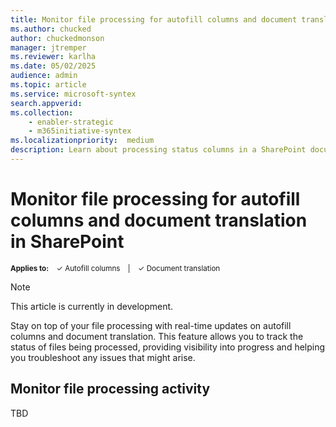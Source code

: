 ```yaml
---
title: Monitor file processing for autofill columns and document translation in SharePoint
ms.author: chucked
author: chuckedmonson
manager: jtremper
ms.reviewer: karlha
ms.date: 05/02/2025
audience: admin
ms.topic: article
ms.service: microsoft-syntex
search.appverid: 
ms.collection: 
    - enabler-strategic
    - m365initiative-syntex
ms.localizationpriority:  medium
description: Learn about processing status columns in a SharePoint document library.
---
```


# Monitor file processing for autofill columns and document translation in SharePoint

<sup>**Applies to:**  &ensp; &#10003; Autofill columns &ensp; | &ensp; &#10003; Document translation</sup>

> [!NOTE]
> This article is currently in development.

Stay on top of your file processing with real-time updates on autofill columns and document translation. This feature allows you to track the status of files being processed, providing visibility into progress and helping you troubleshoot any issues that might arise.

## Monitor file processing activity

TBD 
